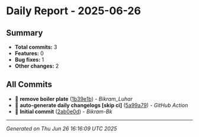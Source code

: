 # Daily Report - 2025-06-26

## Summary
- **Total commits:** 3
- **Features:** 0
- **Bug fixes:** 1  
- **Other changes:** 2

## All Commits

- 🐛 **remove boiler plate** ([1b39e1b](../../commit/1b39e1b)) - *Bikram_Luhar*
- 🔧 **auto-generate daily changelogs [skip ci]** ([5a99a79](../../commit/5a99a79)) - *GitHub Action*
- 🔧 **Initial commit** ([2ab0e0d](../../commit/2ab0e0d)) - *Bikram-Bk*

---
*Generated on Thu Jun 26 16:16:09 UTC 2025*
